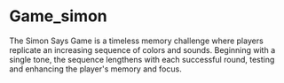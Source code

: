 # Game_simon
The Simon Says Game is a timeless memory challenge where players replicate an increasing sequence of colors and sounds. Beginning with a single tone, the sequence lengthens with each successful round, testing and enhancing the player's memory and focus.
